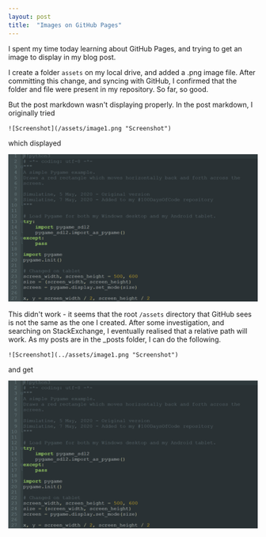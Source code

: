 ```yaml
---
layout: post
title:  "Images on GitHub Pages"
---
```


I spent my time today learning about GitHub Pages, and trying to get an image to display in my blog post.

I create a folder `assets` on my local drive, and added a .png image file. After committing this change, and syncing with GitHub, I confirmed that the folder and file were present in my repository. So far, so good.

But the post markdown wasn't displaying properly. In the post markdown, I originally tried

```
![Screenshot](/assets/image1.png "Screenshot")

```
which displayed

![Screenshot](/assets/image1.png "Screenshot")

This didn't work - it seems that the root `/assets` directory that GitHub sees is not the same as the one I created. After some investigation, and searching on StackExchange, I eventually realised that a relative path will work. As my posts are in the _posts folder, I can do the following.

```
![Screenshot](../assets/image1.png "Screenshot")
```

and get

![Screenshot](../assets/image1.png "Screenshot")


